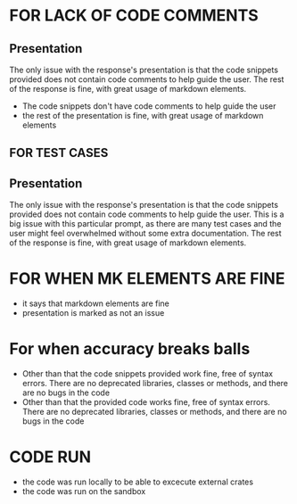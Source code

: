 # FOR LACK OF CODE COMMENTS

## Presentation
The only issue with the response's presentation is that the code snippets provided does not contain code comments to help guide the user. The rest of the response is fine, with great usage of markdown elements.
- The code snippets don't have code comments to help guide the user
- the rest of the presentation is fine, with great usage of markdown elements

## FOR TEST CASES
## Presentation
The only issue with the response's presentation is that the code snippets provided does not contain code comments to help guide the user. This is a big issue with this particular prompt, as there are many test cases and the user might feel overwhelmed without some extra documentation.
The rest of the response is fine, with great usage of markdown elements.

# FOR WHEN MK ELEMENTS ARE FINE
- it says that markdown elements are fine
- presentation is marked as not an issue


# For when accuracy breaks balls

- Other than that the code snippets provided work fine, free of syntax errors. There are no deprecated libraries, classes or methods, and there are no bugs in the code
- Other than that the provided code works fine, free of syntax errors. There are no deprecated libraries, classes or methods, and there are no bugs in the code

# CODE RUN
- the code was run locally to be able to excecute external crates
- the code was run on the sandbox
